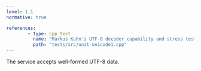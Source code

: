 ```yaml
---
level: 1.1
normative: true

references:
        - type: cpp_test
          name: "Markus Kuhn's UTF-8 decoder capability and stress test:2  Boundary condition test cases"
          path: "tests/src/unit-unicode1.cpp"
---
```


The service accepts well-formed UTF-8 data.